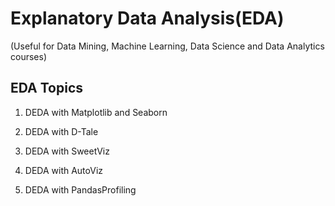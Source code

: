 # Explanatory Data Analysis(EDA)
(Useful for Data Mining, Machine Learning, Data Science and Data Analytics courses)

EDA Topics
-------------------------------------
1. DEDA with Matplotlib and Seaborn

2. DEDA with D-Tale

3. DEDA with SweetViz

4. DEDA with AutoViz

5. DEDA with PandasProfiling
